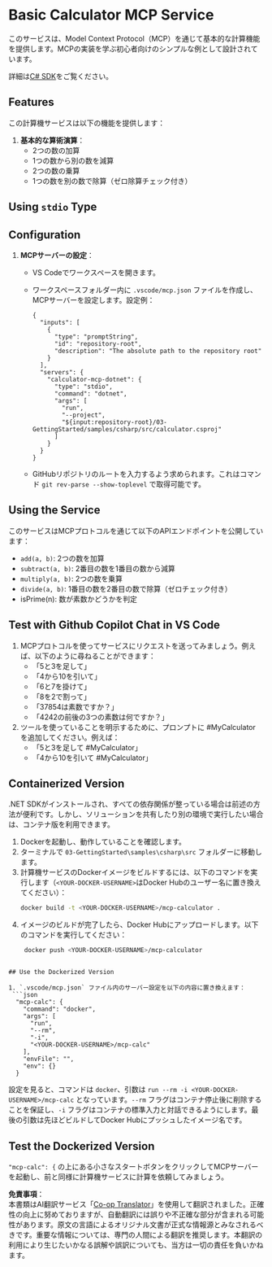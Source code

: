 <!--
CO_OP_TRANSLATOR_METADATA:
{
  "original_hash": "882aae00f1d3f007e20d03b883f44afa",
  "translation_date": "2025-07-13T22:14:12+00:00",
  "source_file": "03-GettingStarted/samples/csharp/README.md",
  "language_code": "ja"
}
-->
# Basic Calculator MCP Service

このサービスは、Model Context Protocol（MCP）を通じて基本的な計算機能を提供します。MCPの実装を学ぶ初心者向けのシンプルな例として設計されています。

詳細は[C# SDK](https://github.com/modelcontextprotocol/csharp-sdk)をご覧ください。

## Features

この計算機サービスは以下の機能を提供します：

1. **基本的な算術演算**：
   - 2つの数の加算
   - 1つの数から別の数を減算
   - 2つの数の乗算
   - 1つの数を別の数で除算（ゼロ除算チェック付き）

## Using `stdio` Type
  
## Configuration

1. **MCPサーバーの設定**：
   - VS Codeでワークスペースを開きます。
   - ワークスペースフォルダー内に `.vscode/mcp.json` ファイルを作成し、MCPサーバーを設定します。設定例：

     ```jsonc
     {
       "inputs": [
         {
           "type": "promptString",
           "id": "repository-root",
           "description": "The absolute path to the repository root"
         }
       ],
       "servers": {
         "calculator-mcp-dotnet": {
           "type": "stdio",
           "command": "dotnet",
           "args": [
             "run",
             "--project",
             "${input:repository-root}/03-GettingStarted/samples/csharp/src/calculator.csproj"
           ]
         }
       }
     }
     ```

   - GitHubリポジトリのルートを入力するよう求められます。これはコマンド `git rev-parse --show-toplevel` で取得可能です。

## Using the Service

このサービスはMCPプロトコルを通じて以下のAPIエンドポイントを公開しています：

- `add(a, b)`: 2つの数を加算
- `subtract(a, b)`: 2番目の数を1番目の数から減算
- `multiply(a, b)`: 2つの数を乗算
- `divide(a, b)`: 1番目の数を2番目の数で除算（ゼロチェック付き）
- isPrime(n): 数が素数かどうかを判定

## Test with Github Copilot Chat in VS Code

1. MCPプロトコルを使ってサービスにリクエストを送ってみましょう。例えば、以下のように尋ねることができます：
   - 「5と3を足して」
   - 「4から10を引いて」
   - 「6と7を掛けて」
   - 「8を2で割って」
   - 「37854は素数ですか？」
   - 「4242の前後の3つの素数は何ですか？」
2. ツールを使っていることを明示するために、プロンプトに #MyCalculator を追加してください。例えば：
   - 「5と3を足して #MyCalculator」
   - 「4から10を引いて #MyCalculator」

## Containerized Version

.NET SDKがインストールされ、すべての依存関係が整っている場合は前述の方法が便利です。しかし、ソリューションを共有したり別の環境で実行したい場合は、コンテナ版を利用できます。

1. Dockerを起動し、動作していることを確認します。
1. ターミナルで `03-GettingStarted\samples\csharp\src` フォルダーに移動します。
1. 計算機サービスのDockerイメージをビルドするには、以下のコマンドを実行します（`<YOUR-DOCKER-USERNAME>`はDocker Hubのユーザー名に置き換えてください）：
   ```bash
   docker build -t <YOUR-DOCKER-USERNAME>/mcp-calculator .
   ``` 
1. イメージのビルドが完了したら、Docker Hubにアップロードします。以下のコマンドを実行してください：
   ```bash
    docker push <YOUR-DOCKER-USERNAME>/mcp-calculator
  ```

## Use the Dockerized Version

1. `.vscode/mcp.json` ファイル内のサーバー設定を以下の内容に置き換えます：
   ```json
    "mcp-calc": {
      "command": "docker",
      "args": [
        "run",
        "--rm",
        "-i",
        "<YOUR-DOCKER-USERNAME>/mcp-calc"
      ],
      "envFile": "",
      "env": {}
    }
   ```
   設定を見ると、コマンドは `docker`、引数は `run --rm -i <YOUR-DOCKER-USERNAME>/mcp-calc` となっています。`--rm` フラグはコンテナ停止後に削除することを保証し、`-i` フラグはコンテナの標準入力と対話できるようにします。最後の引数は先ほどビルドしてDocker Hubにプッシュしたイメージ名です。

## Test the Dockerized Version

`"mcp-calc": {` の上にある小さなスタートボタンをクリックしてMCPサーバーを起動し、前と同様に計算機サービスに計算を依頼してみましょう。

**免責事項**：  
本書類はAI翻訳サービス「[Co-op Translator](https://github.com/Azure/co-op-translator)」を使用して翻訳されました。正確性の向上に努めておりますが、自動翻訳には誤りや不正確な部分が含まれる可能性があります。原文の言語によるオリジナル文書が正式な情報源とみなされるべきです。重要な情報については、専門の人間による翻訳を推奨します。本翻訳の利用により生じたいかなる誤解や誤訳についても、当方は一切の責任を負いかねます。